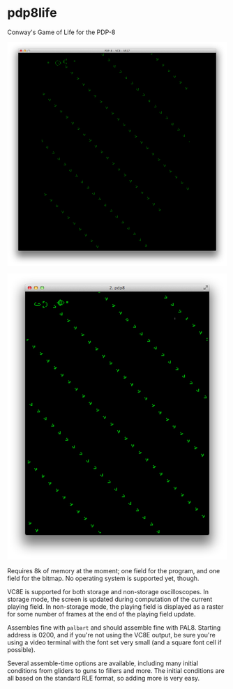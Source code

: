 # pdp8life
Conway's Game of Life for the PDP-8

![SimH VC8E output screenshot](screenshot_vc8e.png)

![Terminal based output screenshot](screenshot.png)

Requires 8k of memory at the moment; one field for the program, and
one field for the bitmap. No operating system is supported yet, though.

VC8E is supported for both storage and non-storage oscilloscopes. In
storage mode, the screen is updated during computation of the current
playing field. In non-storage mode, the playing field is displayed as a
raster for some number of frames at the end of the playing field update.

Assembles fine with `palbart` and should assemble fine with PAL8. 
Starting address is 0200, and if you're not using the VC8E output, be sure
you're using a video terminal with the font set very small (and a square 
font cell if possible).

Several assemble-time options are available, including many initial
conditions from gliders to guns to fillers and more. The initial conditions
are all based on the standard RLE format, so adding more is very easy.
